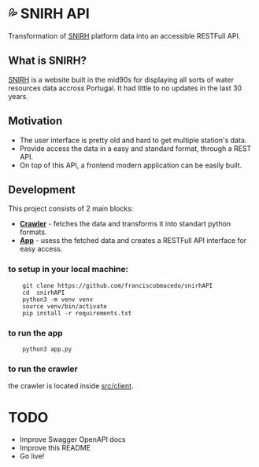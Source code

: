 # :sweat_drops: SNIRH API

Transformation of [SNIRH](https://snirh.apambiente.pt/) platform data into an accessible RESTFull API.

## What is SNIRH?
[SNIRH](https://snirh.apambiente.pt/) is a website built in the mid90s for displaying all sorts of water resources data accross Portugal. It had little to no updates in the last 30 years.


## Motivation
- The user interface is pretty old and hard to get multiple station's data.
- Provide access the data in a easy and standard format, through a REST API.
- On top of this API, a frontend modern application can be easily built.

## Development

This project consists of 2 main blocks:
- [**Crawler**](src/client) - fetches the data and transforms it into standart python formats.
- [**App**](#) - usess the fetched data and creates a RESTFull API interface for easy access.


### to setup in your local machine:
```
    git clone https://github.com/franciscobmacedo/snirhAPI
    cd  snirhAPI
    python3 -m venv venv
    source venv/bin/activate
    pip install -r requirements.txt
```

### to run the app
```
    python3 app.py
```

### to run the crawler
the crawler is located inside [src/client](src/client).

# TODO
- Improve Swagger OpenAPI docs
- Improve this README
- Go live!
